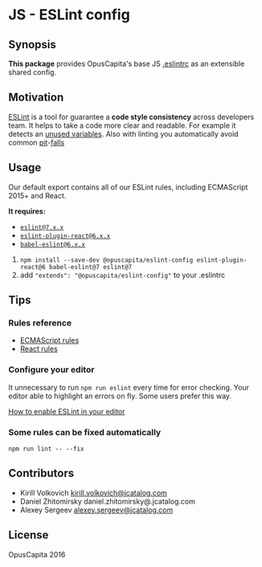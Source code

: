 # JS - ESLint config

## Synopsis

**This package** provides OpusCapita's base JS [.eslintrc](http://eslint.org/docs/user-guide/configuring#configuration-file-formats) as an extensible shared config.

## Motivation

[ESLint](http://eslint.org/) is a tool for guarantee a **code style consistency** across developers team.
It helps to take a code more clear and readable. For example it detects an [unused variables](http://eslint.org/docs/rules/no-unused-vars). Also with linting you automatically avoid common [pit](http://stackoverflow.com/questions/7818903/jslint-says-missing-radix-parameter-what-should-i-do)-[falls](http://eslint.org/docs/rules/eqeqeq)

## Usage

Our default export contains all of our ESLint rules, including ECMAScript 2015+ and React.

**It requires:**

* [`eslint@7.x.x`](https://github.com/eslint/eslint)
* [`eslint-plugin-react@6.x.x`](https://github.com/yannickcr/eslint-plugin-react) 
* [`babel-eslint@6.x.x`](https://github.com/babel/babel-eslint)

1. `npm install --save-dev @opuscapita/eslint-config eslint-plugin-react@6 babel-eslint@7 eslint@7`
2. add `"extends": "@opuscapita/eslint-config"` to your .eslintrc

## Tips

### Rules reference

* [ECMAScript rules](http://eslint.org/docs/rules/)
* [React rules](https://github.com/yannickcr/eslint-plugin-react#list-of-supported-rules)

### Configure your editor

It unnecessary to run `npm run eslint` every time for error checking. Your editor able to highlight an errors on fly.
Some users prefer this way.

[How to enable ESLint in your editor](http://eslint.org/docs/user-guide/integrations)

### Some rules can be fixed automatically

`npm run lint -- --fix`

## Contributors

* Kirill Volkovich kirill.volkovich@jcatalog.com
* Daniel Zhitomirsky daniel.zhitomirsky@.jcatalog.com
* Alexey Sergeev alexey.sergeev@jcatalog.com

## License

OpusCapita 2016
